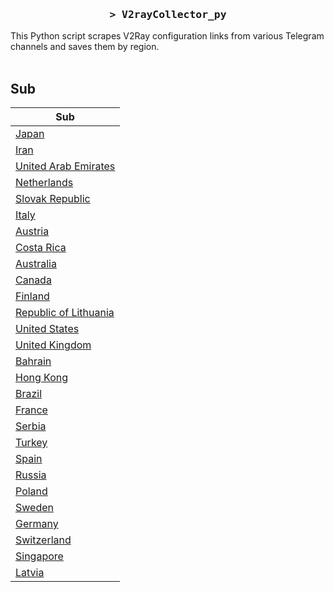<h3 align="center">
    <samp>&gt; V2rayCollector_py</samp>
</h3>

This Python script scrapes V2Ray configuration links from various Telegram channels and saves them by region.
<br>
<br>
## Sub
| Sub |
|-----|
| [Japan](https://raw.githubusercontent.com/freetomaid/Vxray-country/main/sub/Japan/config.txt) |
| [Iran](https://raw.githubusercontent.com/freetomaid/Vxray-country/main/sub/Iran/config.txt) |
| [United Arab Emirates](https://raw.githubusercontent.com/freetomaid/Vxray-country/main/sub/United%20Arab%20Emirates/config.txt) |
| [Netherlands](https://raw.githubusercontent.com/freetomaid/Vxray-country/main/sub/Netherlands/config.txt) |
| [Slovak Republic](https://raw.githubusercontent.com/freetomaid/Vxray-country/main/sub/Slovak%20Republic/config.txt) |
| [Italy](https://raw.githubusercontent.com/freetomaid/Vxray-country/main/sub/Italy/config.txt) |
| [Austria](https://raw.githubusercontent.com/freetomaid/Vxray-country/main/sub/Austria/config.txt) |
| [Costa Rica](https://raw.githubusercontent.com/freetomaid/Vxray-country/main/sub/Costa%20Rica/config.txt) |
| [Australia](https://raw.githubusercontent.com/freetomaid/Vxray-country/main/sub/Australia/config.txt) |
| [Canada](https://raw.githubusercontent.com/freetomaid/Vxray-country/main/sub/Canada/config.txt) |
| [Finland](https://raw.githubusercontent.com/freetomaid/Vxray-country/main/sub/Finland/config.txt) |
| [Republic of Lithuania](https://raw.githubusercontent.com/freetomaid/Vxray-country/main/sub/Republic%20of%20Lithuania/config.txt) |
| [United States](https://raw.githubusercontent.com/freetomaid/Vxray-country/main/sub/United%20States/config.txt) |
| [United Kingdom](https://raw.githubusercontent.com/freetomaid/Vxray-country/main/sub/United%20Kingdom/config.txt) |
| [Bahrain](https://raw.githubusercontent.com/freetomaid/Vxray-country/main/sub/Bahrain/config.txt) |
| [Hong Kong](https://raw.githubusercontent.com/freetomaid/Vxray-country/main/sub/Hong%20Kong/config.txt) |
| [Brazil](https://raw.githubusercontent.com/freetomaid/Vxray-country/main/sub/Brazil/config.txt) |
| [France](https://raw.githubusercontent.com/freetomaid/Vxray-country/main/sub/France/config.txt) |
| [Serbia](https://raw.githubusercontent.com/freetomaid/Vxray-country/main/sub/Serbia/config.txt) |
| [Turkey](https://raw.githubusercontent.com/freetomaid/Vxray-country/main/sub/Turkey/config.txt) |
| [Spain](https://raw.githubusercontent.com/freetomaid/Vxray-country/main/sub/Spain/config.txt) |
| [Russia](https://raw.githubusercontent.com/freetomaid/Vxray-country/main/sub/Russia/config.txt) |
| [Poland](https://raw.githubusercontent.com/freetomaid/Vxray-country/main/sub/Poland/config.txt) |
| [Sweden](https://raw.githubusercontent.com/freetomaid/Vxray-country/main/sub/Sweden/config.txt) |
| [Germany](https://raw.githubusercontent.com/freetomaid/Vxray-country/main/sub/Germany/config.txt) |
| [Switzerland](https://raw.githubusercontent.com/freetomaid/Vxray-country/main/sub/Switzerland/config.txt) |
| [Singapore](https://raw.githubusercontent.com/freetomaid/Vxray-country/main/sub/Singapore/config.txt) |
| [Latvia](https://raw.githubusercontent.com/freetomaid/Vxray-country/main/sub/Latvia/config.txt) |




















































































































































































































































































































































































































































































































































































































































































































































































































































































































































































































































































































































































































































































































































































































































































































































































































































































































































































































































































































































































































































































































































































































































































































































































































































































































































































































































































































































































































































































































































































































































































































































































































































































































































































































































































































































































































































































































































































































































































































































































































































































































































































